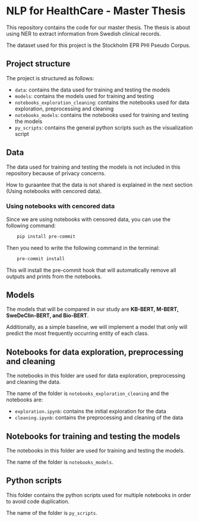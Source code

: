 # NLP for HealthCare - Master Thesis

This repository contains the code for our master thesis. The thesis is about using NER to extract information from Swedish clinical records.

The dataset used for this project is the Stockholm EPR PHI Pseudo Corpus.

## Project structure

The project is structured as follows:

- `data`: contains the data used for training and testing the models
- `models`: contains the models used for training and testing
- `notebooks_exploration_cleaning`: contains the notebooks used for data exploration, preprocessing and cleaning
- `notebooks_models`: contains the notebooks used for training and testing the models
- `py_scripts`: contains the general python scripts such as the visualization script

## Data

The data used for training and testing the models is not included in this repository because of privacy concerns.

How to guraantee that the data is not shared is explained in the next section (Using notebooks with cencored data).

### Using notebooks with cencored data

Since we are using notebooks with censored data, you can use the following command:

```bash
    pip install pre-commit
```

Then you need to write the following command in the terminal:

```bash
    pre-commit install
```

This will install the pre-commit hook that will automatically remove all outputs and prints from the notebooks.

## Models

The models that will be compared in our study are **KB-BERT, M-BERT, SweDeClin-BERT, and Bio-BERT**.

Additionally, as a simple baseline, we will implement a model that only will predict the most frequently occurring entity of each class.

## Notebooks for data exploration, preprocessing and cleaning

The notebooks in this folder are used for data exploration, preprocessing and cleaning the data.

The name of the folder is `notebooks_exploration_cleaning` and the notebooks are:

- `exploration.ipynb`: contains the initial exploration for the data
- `cleaning.ipynb`: contains the preprocessing and cleaning of the data

## Notebooks for training and testing the models

The notebooks in this folder are used for training and testing the models.

The name of the folder is `notebooks_models`.

## Python scripts

This folder contains the python scripts used for multiple notebooks in order to avoid code duplication.

The name of the folder is `py_scripts`.
